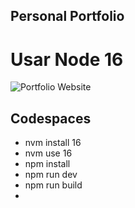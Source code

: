 ## Personal Portfolio
# Usar Node 16

![Portfolio Website](https://i.imgur.com/91U5dl4.png)


## Codespaces

- nvm install 16
- nvm use 16
- npm install
- npm run dev
- npm run build
- 